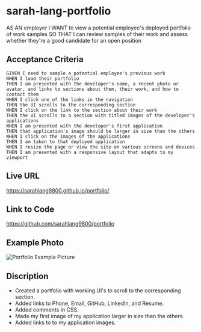 # sarah-lang-portfolio

AS AN employer
I WANT to view a potential employee's deployed portfolio of work samples
SO THAT I can review samples of their work and assess whether they're a good candidate for an open position

## Acceptance Criteria 
```
GIVEN I need to sample a potential employee's previous work
WHEN I load their portfolio
THEN I am presented with the developer's name, a recent photo or avatar, and links to sections about them, their work, and how to contact them
WHEN I click one of the links in the navigation
THEN the UI scrolls to the corresponding section
WHEN I click on the link to the section about their work
THEN the UI scrolls to a section with titled images of the developer's applications
WHEN I am presented with the developer's first application
THEN that application's image should be larger in size than the others
WHEN I click on the images of the applications
THEN I am taken to that deployed application
WHEN I resize the page or view the site on various screens and devices
THEN I am presented with a responsive layout that adapts to my viewport
```

## Live URL
https://sarahlang9800.github.io/portfolio/

## Link to Code
https://github.com/sarahlang9800/portfolio

## Example Photo 
![Portfolio Example Picture](img/portfolio-example-photo.png)

## Discription 
* Created a portfolio with working UI's to scroll to the corresponding section. 
* Added links to Phone, Email, GitHub, LinkedIn, and   Resume.
* Added comments in CSS.
* Made my first image of my application larger in size than the others.
* Added links to to my application images.